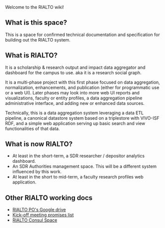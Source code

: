 Welcome to the RIALTO wiki!

## What is this space?
This is a space for confirmed technical documentation and specification for building out the RIALTO system.

## What is RIALTO?
It is a scholarship & research output and impact data aggregator and dashboard for the campus to use. aka it is a research social graph.

It is a multi-phase project with this first phase focused on data aggregation, normalization, enhancements, and publication (either for programmatic use or a web UI). Later phases may look into more web UI reports and visualizations, faculty or entity profiles, a data aggregation pipeline administrative interface, and adding new or enhanced data sources.

Technically, this is a data aggregation system leveraging a data ETL pipeline, a canonical datastore system based on a triplestore with VIVO-ISF RDF, and a simple web application serving up basic search and view functionalities of that data.

## What is now RIALTO?
* At least in the short-term, a SDR researcher / depositor analytics dashboard. 
* An SDR Authorities management space. This will be a different system influenced by this work.
* At least in the short to mid-term, a faculty research profiles web application.

## Other RIALTO working docs
* [RIALTO PO's Google drive](https://drive.google.com/drive/u/1/folders/0B_7WttFlpI99b1I4YmtxVHdIaEU)
* [Kick-off meeting promises list](https://consul.stanford.edu/display/RIALTO/RIALTO+Kick+Off+Meeting+-+Spring+2017)
* [RIALTO Consul Space](https://consul.stanford.edu/display/RIALTO/RIALTO+Home)
